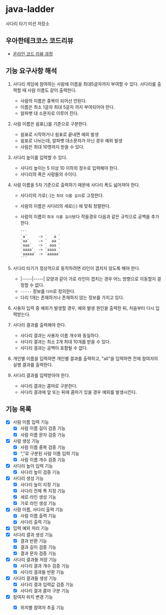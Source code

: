 # java-ladder

사다리 타기 미션 저장소

## 우아한테크코스 코드리뷰

- [온라인 코드 리뷰 과정](https://github.com/woowacourse/woowacourse-docs/blob/master/maincourse/README.md)

## 기능 요구사항 해석

1. 사다리 게임에 참여하는 사람에 이름을 최대5글자까지 부여할 수 있다. 사다리를 출력할 때 사람 이름도 같이 출력한다.
    - 사람의 이름은 중복이 되어선 안된다.
    - 이름은 최소 1글자 최대 5글자 까지 부여되어야 한다.
    - 알파뱃 대 소문자로 이루어 진다.

2. 사람 이름은 쉼표(,)를 기준으로 구분한다.
    - 쉼표로 시작하거나 쉼표로 끝내면 예외 발생
    - 쉼표로 나뉘는데, 알파벳 대소문자가 아닌 경우 예외 발생
    - 사람은 최대 10명까지 받을 수 있다.

3. 사다리 높이를 입력할 수 있다.
    - 사다리 높이는 5 이상 10 이하의 정수로 입력해야 한다.
    - 사다리의 폭은 사람들의 수이다.

4. 사람 이름을 5자 기준으로 출력하기 때문에 사다리 폭도 넓어져야 한다.
    - 사다리의 가로(`-`)는 `최대 이름 길이`로 고정한다.
    - 사람의 이름은 사다리의 세로(`|`) 에 맞춰 정렬한다.
    - 사람의 이름이 `최대 이름 길이`보다 작을경우 다음과 같은 규칙으로 공백을 추가한다.

          ```
          `a`     -> `   a `
          `aa`    -> `  aa `
          `aaa`   -> ` aaa `
          `aaaa`  -> `aaaa `
          `aaaaa` -> `aaaaa`
          ``` 

5. 사다리 타기가 정상적으로 동작하려면 라인이 겹치지 않도록 해야 한다.
    - |-----|-----| 모양과 같이 가로 라인이 겹치는 경우 어느 방향으로 이동할지 결정할 수 없다.
    - `-----` 정보를 `다리`로 정의한다.
    - 다리 1개는 존재하거나 존재하지 않는 정보를 가지고 있다.

6. 사용자 입력 중 예외가 발생할 경우, 예외 발생 원인을 출력한 뒤, 처음부터 다시 입력받는다.

7. 사다리 결과를 출력해야 한다.
    - 사다리 결과는 사용자 이름 개수와 동일하다.
    - 사다리 결과는 최소 2개 최대 10개를 받을 수 있다.
    - 사다리 결과는 공백이 포함될 수 없다.

8. 개인별 이름을 입력하면 개인별 결과를 출력하고, "all"을 입력하면 전체 참여자의 실행 결과를 출력한다.

9. 사다리 결과를 입력받아야 한다.
    - 사다리 결과는 콤마로 구분한다.
    - 사다리 결과에 앞 또는 뒤에 콤마가 있을 경우 예외를 발생시킨다.

## 기능 목록

- [x] 사람 이름 입력 기능
    - [x] 사람 이름 길이 검증 기능
    - [x] 사람 이름 문자 검증 가능
- [x] 사람 생성 기능
    - [x] 사람 이름 중복 검증 기능
    - [x] ","로 구분된 사람 이름 입력 기능
    - [x] 사람 이름 개수 검증 기능
- [x] 사다리 높이 입력 기능
    - [x] 사다리 높이 검증 기능
- [x] 사다리 생성 기능
    - [x] 사다리 높이 지정 기능
    - [x] 사다리 전체 폭 지정 기능
    - [x] 세로 라인 생성 기능
    - [x] 가로 라인 생성 기능
- [x] 사람 이름, 사다리 출력 기능
    - [x] 사람 이름 출력 기능
    - [x] 사다리 출력 기능
- [x] 입력 예외 처리 기능
- [x] 사다리 결과 생성 기능
    - [x] 결과 반환 기능
    - [x] 결과 길이 검증 기능
    - [x] 결과 문자 검증 기능
- [x] 사다리 결과들 저장 기능
    - [x] 사다리 결과 개수 검증 기능
    - [x] 사다리 결과들 반환 기능
- [x] 사다리 결과들 생성 기능
    - [x] 사다리 결과 입력값 검증 기능
    - [x] 사다리 결과 콤마 구분 기능

- [x] 참여자 위치 변경 기능
    - [x] 위치별 참여자 추출 기능



